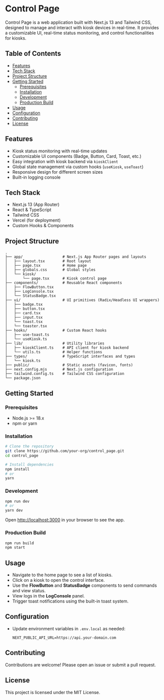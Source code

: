 # Control Page

Control Page is a web application built with Next.js 13 and Tailwind CSS, designed to manage and interact with kiosk devices in real-time. It provides a customizable UI, real-time status monitoring, and control functionalities for kiosks.

## Table of Contents

- [Features](#features)
- [Tech Stack](#tech-stack)
- [Project Structure](#project-structure)
- [Getting Started](#getting-started)
  - [Prerequisites](#prerequisites)
  - [Installation](#installation)
  - [Development](#development)
  - [Production Build](#production-build)
- [Usage](#usage)
- [Configuration](#configuration)
- [Contributing](#contributing)
- [License](#license)

## Features

- Kiosk status monitoring with real-time updates
- Customizable UI components (Badge, Button, Card, Toast, etc.)
- Easy integration with kiosk backend via `kioskClient`
- Global state management via custom hooks (`useKiosk`, `useToast`)
- Responsive design for different screen sizes
- Built-in logging console

## Tech Stack

- Next.js 13 (App Router)
- React & TypeScript
- Tailwind CSS
- Vercel (for deployment)
- Custom Hooks & Components

## Project Structure

```
.
├── app/                  # Next.js App Router pages and layouts
│   ├── layout.tsx        # Root layout
│   ├── page.tsx          # Home page
│   ├── globals.css       # Global styles
│   └── kiosk/
│       └── page.tsx      # Kiosk control page
├── components/           # Reusable React components
│   ├── FlowButton.tsx
│   ├── LogConsole.tsx
│   └── StatusBadge.tsx
├── ui/                   # UI primitives (Radix/Headless UI wrappers)
│   ├── badge.tsx
│   ├── button.tsx
│   ├── card.tsx
│   ├── input.tsx
│   └── toast.tsx
│   └── toaster.tsx
├── hooks/                # Custom React hooks
│   ├── use-toast.ts
│   └── useKiosk.ts
├── lib/                  # Utility libraries
│   ├── kioskClient.ts    # API client for kiosk backend
│   └── utils.ts          # Helper functions
├── types/                # TypeScript interfaces and types
│   └── kiosk.ts
├── public/               # Static assets (favicon, fonts)
├── next.config.mjs       # Next.js configuration
├── tailwind.config.ts    # Tailwind CSS configuration
└── package.json
```

## Getting Started

### Prerequisites

- Node.js >= 18.x
- npm or yarn

### Installation

```bash
# Clone the repository
git clone https://github.com/your-org/control_page.git
cd control_page

# Install dependencies
npm install
# or
yarn
```

### Development

```bash
npm run dev
# or
yarn dev
```

Open [http://localhost:3000](http://localhost:3000) in your browser to see the app.

### Production Build

```bash
npm run build
npm start
```

## Usage

- Navigate to the home page to see a list of kiosks.
- Click on a kiosk to open the control interface.
- Use the **FlowButton** and **StatusBadge** components to send commands and view status.
- View logs in the **LogConsole** panel.
- Trigger toast notifications using the built-in toast system.

## Configuration

- Update environment variables in `.env.local` as needed:
  ```
  NEXT_PUBLIC_API_URL=https://api.your-domain.com
  ```

## Contributing

Contributions are welcome! Please open an issue or submit a pull request.

## License

This project is licensed under the MIT License.
